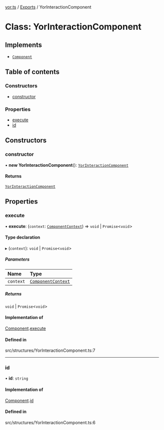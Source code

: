 [yor.ts](../README.md) / [Exports](../modules.md) / YorInteractionComponent

# Class: YorInteractionComponent

## Implements

- [`Component`](../interfaces/Component.md)

## Table of contents

### Constructors

- [constructor](YorInteractionComponent.md#constructor)

### Properties

- [execute](YorInteractionComponent.md#execute)
- [id](YorInteractionComponent.md#id)

## Constructors

### constructor

• **new YorInteractionComponent**(): [`YorInteractionComponent`](YorInteractionComponent.md)

#### Returns

[`YorInteractionComponent`](YorInteractionComponent.md)

## Properties

### execute

• **execute**: (`context`: [`ComponentContext`](ComponentContext.md)) => `void` \| `Promise`\<`void`\>

#### Type declaration

▸ (`context`): `void` \| `Promise`\<`void`\>

##### Parameters

| Name | Type |
| :------ | :------ |
| `context` | [`ComponentContext`](ComponentContext.md) |

##### Returns

`void` \| `Promise`\<`void`\>

#### Implementation of

[Component](../interfaces/Component.md).[execute](../interfaces/Component.md#execute)

#### Defined in

src/structures/YorInteractionComponent.ts:7

___

### id

• **id**: `string`

#### Implementation of

[Component](../interfaces/Component.md).[id](../interfaces/Component.md#id)

#### Defined in

src/structures/YorInteractionComponent.ts:6
